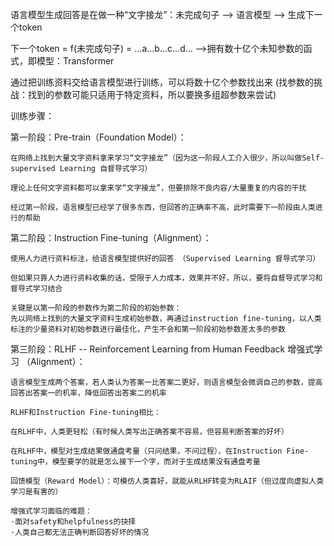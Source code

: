 语言模型生成回答是在做一种“文字接龙”：未完成句子 --> 语言模型 --> 生成下一个token

下一个token = f(未完成句子) = ...a...b...c...d...   -->拥有数十亿个未知参数的函式，即模型：Transformer

通过把训练资料交给语言模型进行训练，可以将数十亿个参数找出来
(找参数的挑战：找到的参数可能只适用于特定资料，所以要换多组超参数来尝试)


训练步骤：


第一阶段：Pre-train（Foundation Model）：

    在网络上找到大量文字资料拿来学习“文字接龙”（因为这一阶段人工介入很少，所以叫做Self-supervised Learning 自督导式学习） 

    理论上任何文字资料都可以拿来学“文字接龙”，但要排除不良内容/大量重复的内容的干扰

    经过第一阶段，语言模型已经学了很多东西，但回答的正确率不高，此时需要下一阶段由人类进行的帮助



第二阶段：Instruction Fine-tuning（Alignment）：

    使用人力进行资料标注，给语言模型提供好的回答 （Supervised Learning 督导式学习）

    但如果只靠人力进行资料收集的话，受限于人力成本，效果并不好，所以，要将自督导式学习和督导式学习结合

    关键是以第一阶段的参数作为第二阶段的初始参数：
    先以网络上找到的大量文字资料生成初始参数，再通过instruction fine-tuning，以人类标注的少量资料对初始参数进行最佳化，产生不会和第一阶段初始参数差太多的参数



第三阶段：RLHF -- Reinforcement Learning from Human Feedback 增强式学习 （Alignment）：

    语言模型生成两个答案，若人类认为答案一比答案二更好，则语言模型会微调自己的参数，提高回答出答案一的机率，降低回答出答案二的机率

    RLHF和Instruction Fine-tuning相比：

    在RLHF中，人类更轻松（有时候人类写出正确答案不容易，但容易判断答案的好坏）

    在RLHF中，模型对生成结果做通盘考量（只问结果，不问过程），在Instruction Fine-tuning中，模型要学的就是怎么接下一个字，而对于生成结果没有通盘考量

    回馈模型（Reward Model）：可模仿人类喜好，就能从RLHF转变为RLAIF（但过度向虚拟人类学习是有害的）

    增强式学习面临的难题：
    ·面对safety和helpfulness的抉择
    ·人类自己都无法正确判断回答好坏的情况
